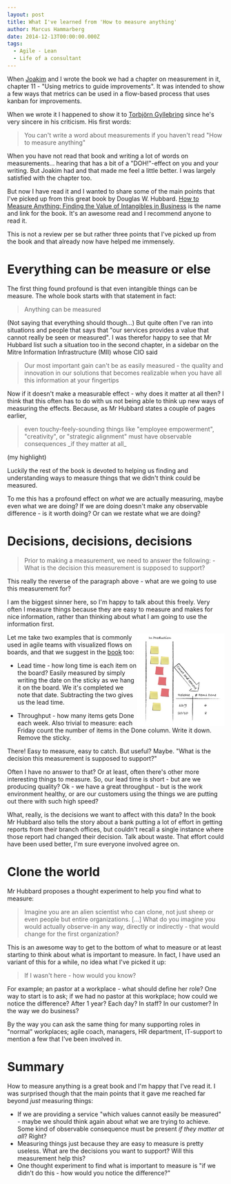 ```yaml
---
layout: post
title: What I've learned from 'How to measure anything'
author: Marcus Hammarberg
date: 2014-12-13T00:00:00.000Z
tags:
  - Agile - Lean
  - Life of a consultant
---
```


When <a href="http://joakimsunden.com">Joakim</a> and I wrote the book we had a chapter on measurement in it, chapter 11 - "Using metrics to guide improvements". It was intended to show a few ways that metrics can be used in a flow-based process that uses kanban for improvements.

When we wrote it I happened to show it to <a href="https://twitter.com/drunkcod">Torbjörn Gyllebring</a> since he's very sincere in his criticism. His first words:
<blockquote>You can't write a word about measurements if you haven't read "How to measure anything"</blockquote>

When you have not read that book and writing a lot of words on measurements... hearing that has a bit of a "DOH!"-effect on you and your writing. But Joakim had and that made me feel a little better. I was largely satisfied with the chapter too.

But now I have read it and I wanted to share some of the main points that I've picked up from this great book by Douglas W. Hubbard.
<a href="http://www.amazon.com/How-Measure-Anything-Intangibles-Business/dp/0470539399">How to Measure Anything: Finding the Value of Intangibles in Business</a> is the name and link for the book. It's an awesome read and I recommend anyone to read it.

This is not a review per se but rather three points that I've picked up from the book and that already now have helped me immensely.
<!-- excerpt-end -->

# Everything can be measure or else

The first thing found profound is that even intangible things can be measure. The whole book starts with that statement in fact:
<blockquote>Anything can be measured</blockquote>

(Not saying that everything should though...)
But quite often I've ran into situations and people that says that "our services provides a value that cannot really be seen or measured". I was therefor happy to see that Mr Hubbard list such a situation too in the second chapter, in a sidebar on the Mitre Information Infrastructure (MII) whose CIO said
<blockquote>Our most important gain can't be as easily measured - the quality and innovation in our solutions that becomes realizable when you have all this information at your fingertips</blockquote>

Now if it doesn't make a measurable effect - why does it matter at all then? I think that this often has to do with us not being able to think up new ways of measuring the effects. Because, as Mr Hubbard states a couple of pages earlier,
<blockquote>even touchy-feely-sounding things like "employee empowerment", "creativity", or "strategic alignment" must have observable consequences _if they matter at all_</blockquote> (my highlight)

Luckily the rest of the book is devoted to helping us finding and understanding ways to measure things that we didn't think could be measured.

To me this has a profound effect on _what_ we are actually measuring, maybe even what we are doing? If we are doing doesn't make any observable difference - is it worth doing? Or can we restate what we are doing?

# Decisions, decisions, decisions

<blockquote>Prior to making a measurement, we need to answer the following:
 - What is the decision this measurement is supposed to support?
</blockquote>

This really the reverse of the paragraph above - what are we going to use this measurement for?

I am the biggest sinner here, so I'm happy to talk about this freely. Very often I measure things because they are easy to measure and makes for nice information, rather than thinking about what I am going to use the information first.

<img src="/img/throughput.jpg" style="float:right" width="40%" alt="Throughput visualization">
Let me take two examples that is commonly used in agile teams with visualized flows on boards, and that we suggest in the <a href="http://bit.ly/theKanbanBook">book</a> too:

* Lead time - how long time is each item on the board? Easily measured by simply writing the date on the sticky as we hang it on the board. We it's completed we note that date. Subtracting the two gives us the lead time.

* Throughput - how many items gets Done each week. Also trivial to measure: each Friday count the number of items in the Done column. Write it down. Remove the sticky.

There! Easy to measure, easy to catch. But useful? Maybe. "What is the decision this measurement is supposed to support?"

Often I have no answer to that? Or at least, often there's other more interesting things to measure. So, our lead time is short - but are we producing quality? Ok - we have a great throughput - but is the work environment healthy, or are our customers using the things we are putting out there with such high speed?

What, really, is the decisions we want to affect with this data? In the book Mr Hubbard also tells the story about a bank putting a lot of effort in getting reports from their branch offices, but couldn't recall a single instance where those report had changed their decision.
Talk about waste. That effort could have been used better, I'm sure everyone involved agree on.

# Clone the world

Mr Hubbard proposes a thought experiment to help you find what to measure:

<blockquote>Imagine you are an alien scientist who can clone, not just sheep or even people but entire organizations. [...] What do you imagine you would actually observe-in any way, directly or indirectly - that would change for the first organization?</blockquote>

This is an awesome way to get to the bottom of what to measure or at least starting to think about what is important to measure. In fact, I have used an variant of this for a while, no idea what I've picked it up:
<blockquote>If I wasn't here - how would you know?</blockquote>

For example; an pastor at a workplace - what should define her role? One way to start is to ask; if we had no pastor at this workplace; how could we notice the difference? After 1 year? Each day? In staff? In our customer? In the way we do business?

By the way you can ask the same thing for many supporting roles in "normal" workplaces; agile coach, managers, HR department, IT-support to mention a few that I've been involved in.

# Summary

How to measure anything is a great book and I'm happy that I've read it. I was surprised though that the main points that it gave me reached far beyond _just_ measuring things:

* If we are providing a service "which values cannot easily be measured" - maybe we should think again about what we are trying to achieve. Some kind of observable consequence must be present _if they matter at all_? Right?
* Measuring things just because they are easy to measure is pretty useless. What are the decisions you want to support? Will this measurement help this?
* One thought experiment to find what is important to measure is "if we didn't do this - how would you notice the difference?"
